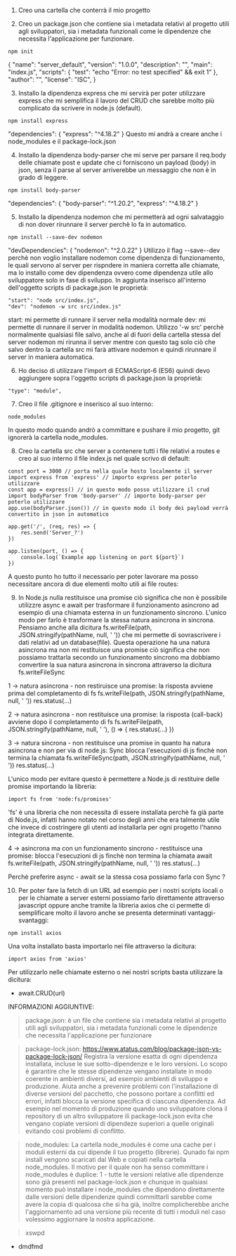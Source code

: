 1. Creo una cartella che conterrà il mio progetto

2. Creo un package.json che contiene sia i metadata relativi al progetto utili agli sviluppatori, sia i metadata funzionali come le dipendenze che necessita l'applicazione per funzionare.
```
npm init
```
{
    "name": "server_default",
    "version": "1.0.0",
    "description": "",
    "main": "index.js",
    "scripts": {
        "test": "echo \"Error: no test specified\" && exit 1"
    },
    "author": "",
    "license": "ISC",
}

3. Installo la dipendenza express che mi servirà per poter utilizzare express che mi semplifica il lavoro del CRUD che sarebbe molto più complicato da scrivere in node.js (default).
```
npm install express
```
"dependencies": {
    "express": "^4.18.2"
}
Questo mi andrà a creare anche i node_modules e il package-lock.json

4. Installo la dipendenza body-parser che mi serve per parsare il req.body delle chiamate post e update che ci forniscono un payload (body) in json, senza il parse al server arriverebbe un messaggio che non è in grado di leggere.
```
npm install body-parser
```
"dependencies": {
    "body-parser": "^1.20.2",
    "express": "^4.18.2"
}

5. Installo la dipendenza nodemon che mi permetterà ad ogni salvataggio di non dover rirunnare il server perchè lo fa in automatico.
```
npm install --save-dev nodemon
```
"devDependencies": {
    "nodemon": "^2.0.22"
}
Utilizzo il flag --save--dev perchè non voglio installare nodemon come dipendenza di funzionamento, le quali servono al server per rispndere in maniera corretta alle chiamate, ma lo installo come dev dipendenza ovvero come dipendenza utile allo sviluppatore solo in fase di sviluppo.
In aggiunta inserisco all'interno dell'oggetto scripts di package.json le proprietà:
```
"start": "node src/index.js",
"dev": "nodemon -w src src/index.js"
```
start: mi permette di runnare il server nella modalità normale
dev: mi permette di runnare il server in modalità nodemon. Utilizzo '-w src' perchè normalmente qualsiasi file salvo, anche al di fuori della cartella stessa del server nodemon mi rirunna il server mentre con questo tag solo ciò che salvo dentro la cartella src mi farà attivare nodemon e quindi rirunnare il server in maniera automatica.

6. Ho deciso di utilizzare l'import di ECMAScript-6 (ES6) quindi devo aggiungere sopra l'oggetto scripts di package.json la proprietà:
```
"type": "module",
```

7. Creo il file .gitignore e inserisco al suo interno:
```
node_modules
```
In questo modo quando andrò a committare e pushare il mio progetto, git ignorerà la cartella node_modules.

8. Creo la cartella src che server a contenere tutti i file relativi a routes e creo al suo interno il file index.js nel quale scrivo di default:
```
const port = 3000 // porta nella quale hosto localmente il server
import express from 'express' // importo express per poterlo utilizzare
const app = express() // in questo modo posso utilizzare il crud
import bodyParser from 'body-parser' // importo body-parser per poterlo utilizzare
app.use(bodyParser.json()) // in questo modo il body dei payload verrà convertito in json in automatico

app.get('/', (req, res) => {
    res.send('Server_?')
})

app.listen(port, () => {
    console.log(`Example app listening on port ${port}`)
})
```

A questo punto ho tutto il necessario per poter lavorare ma posso necessitare ancora di due elementi molto utili ai file routes:

9. In Node.js nulla restituisce una promise ciò significa che non è possibile utilizzre async e await per trasformare il funzionamento asincrono ad esempio di una chiamata esterna in un funzionamento sincrono.
L'unico modo per farlo è trasformare la stessa natura asincrona in sincrona.
Pensiamo anche alla dicitura fs.writeFile(path, JSON.stringify(pathName, null, '  ')) che mi permette di sovrascrivere i dati relativi ad un database(file).
Questa operazione ha una natura asincrona ma non mi restituisce una promise ciò significa che non possiamo trattarla secondo un funzionamento sincrono ma dobbiamo convertire la sua natura asincrona in sincrona attraverso la dicitura fs.writeFileSync

1 -> natura asincrona - non restiruisce una promise: la risposta avviene prima del completamento di fs
fs.writeFile(path, JSON.stringify(pathName, null, '  '))
res.status(...)

2 -> natura asincrona - non restituisce una promise: la risposta (call-back) avviene dopo il completamento di fs
fs.writeFile(path, JSON.stringify(pathName, null, '  '), () => {
    res.status(...)
})

3 -> natura sincrona - non restituisce una promise in quanto ha natura asincrona e non per via di node.js: Sync blocca l'esecuzioni di js finchè non termina la chiamata
fs.writeFileSync(path, JSON.stringify(pathName, null, '  '))
res.status(...)

L'unico modo per evitare questo è permettere a Node.js di restituire delle promise importando la libreria:
```
import fs from 'node:fs/promises'
```
'fs' è una libreria che non necessita di essere installata perchè fa già parte di Node.js, infatti hanno notato nel corso degli anni che era talmente utile che invece di costringere gli utenti ad installarla per ogni progetto l'hanno integrata direttamente.

4 -> asincrona ma con un funzionamento sincrono - restituisce una promise: blocca l'esecuzioni di js finchè non termina la chiamata
await fs.writeFile(path, JSON.stringify(pathName, null, '  '))
res.status(...)

Perchè preferire async - await se la stessa cosa possiamo farla con Sync ?

10. Per poter fare la fetch di un URL ad esempio per i nostri scripts locali o per le chiamate a server esterni possiamo farlo direttamente attraverso javascript oppure anche tramite la libreria axios che ci permette di semplificare molto il lavoro anche se presenta determinati vantaggi-svantaggi:
```
npm install axios
```
Una volta installato basta importarlo nei file attraverso la dicitura:
```
import axios from 'axios'
```
Per utilizzarlo nelle chiamate esterno o nei nostri scripts basta utilizzare la dicitura:
- await.CRUD(url)


INFORMAZIONI AGGIUNTIVE:

> package.json:
è un file che contiene sia i metadata relativi al progetto utili agli sviluppatori, sia i metadata funzionali come le dipendenze che necessita l'applicazione per funzionare

> package-lock.json: https://www.atatus.com/blog/package-json-vs-package-lock-json/
Registra la versione esatta di ogni dipendenza installata, incluse le sue sotto-dipendenze e le loro versioni.
Lo scopo è garantire che le stesse dipendenze vengano installate in modo coerente in ambienti diversi, ad esempio ambienti di sviluppo e produzione. Aiuta anche a prevenire problemi con l'installazione di diverse versioni del pacchetto, che possono portare a conflitti ed errori, infatti blocca la versione specifica di ciascuna dipendenza.
Ad esempio nel momento di produzione quando uno sviluppatore clona il repository di un altro sviluppatore ili package-lock.json evita che vengano copiate versioni di dipendeze superiori a quelle originali evitando così problemi di conflitto.

> node_modules:
La cartella node_modules è come una cache per i moduli esterni da cui dipende il tuo progetto (librerie). Qunado fai npm install vengono scaricati dal Web e copiati nella cartella node_modules.
Il motivo per il quale non ha senso committare i node_modules è duplice:
1 - tutte le versioni relative alle dipendenze sono già presenti nel package-lock.json e chunque in qualsiasi momento può installare i node_modules che dipendono direttamente dalle versioni delle dipendenze quindi committarli sarebbe come avere la copia di qualcosa che si ha già, inoltre complicherebbe anche l'aggiornamento ad una versione più recente di tutti i moduli nel caso volessimo aggiornare la nostra applicazione.

> xswpd
- dmdfmd